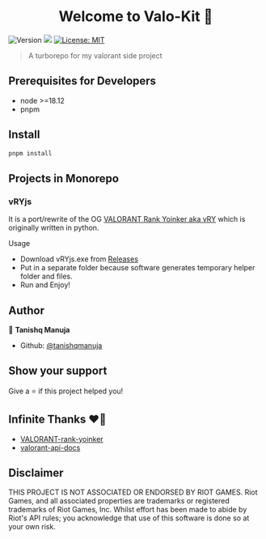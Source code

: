 <h1 align="center">Welcome to Valo-Kit 👋</h1>
<p>
  <img alt="Version" src="https://img.shields.io/badge/version-1.0.0-blue.svg?cacheSeconds=2592000" />
  <img src="https://img.shields.io/badge/node-%3E%3D18.12-blue.svg" />
  <a href="#" target="_blank">
    <img alt="License: MIT" src="https://img.shields.io/badge/License-MIT-yellow.svg" />
  </a>
</p>

> A turborepo for my valorant side project

## Prerequisites for Developers

- node >=18.12
- pnpm

## Install

```sh
pnpm install
```

## Projects in Monorepo

### vRYjs

It is a port/rewrite of the OG [VALORANT Rank Yoinker aka vRY](https://github.com/zayKenyon/VALORANT-rank-yoinker) which is originally written in python.

Usage
- Download vRYjs.exe from [Releases](https://github.com/tanishqmanuja/valo-kit/releases/)
- Put in a separate folder because software generates temporary helper folder and files.
- Run and Enjoy!

## Author

👤 **Tanishq Manuja**

* Github: [@tanishqmanuja](https://github.com/tanishqmanuja)

## Show your support

Give a ⭐️ if this project helped you!

## Infinite Thanks ❤️‍🔥

- [VALORANT-rank-yoinker](https://github.com/zayKenyon/VALORANT-rank-yoinker)
- [valorant-api-docs](https://github.com/techchrism/valorant-api-docs)

## Disclaimer

THIS PROJECT IS NOT ASSOCIATED OR ENDORSED BY RIOT GAMES. Riot Games, and all associated properties are trademarks or registered trademarks of Riot Games, Inc.
Whilst effort has been made to abide by Riot's API rules; you acknowledge that use of this software is done so at your own risk.
